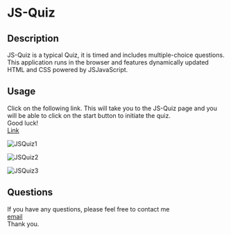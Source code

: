 # JS-Quiz

## Description

JS-Quiz is a typical Quiz, it is timed and includes multiple-choice questions. This application runs in the browser and features dynamically updated HTML and CSS powered by JSJavaScript.

## Usage

Click on the following link. This will take you to the JS-Quiz page and you will be able to click on the start button to initiate the quiz.<br> Good luck!<br>
[Link](https://mayrarivaslara.github.io/JS-Quiz/)

![JSQuiz1](https://user-images.githubusercontent.com/94599271/168464888-45c1afd3-b0a3-4acb-b593-888dc0f2e3b2.png)

![JSQuiz2](https://user-images.githubusercontent.com/94599271/168464892-ce159b6c-c9b1-4ddf-a4eb-a115ac4a7768.png)

![JSQuiz3](https://user-images.githubusercontent.com/94599271/168464896-bfb68c18-7d93-4df2-924f-5d2a0d4488a4.png)

## Questions

If you have any questions, please feel free to contact me <br>
[email](mayrulara@hotmail.com) <br>
Thank you.
